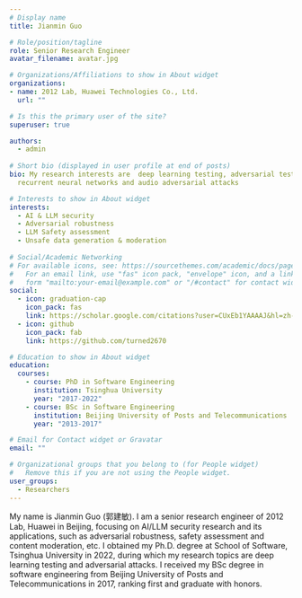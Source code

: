 ```yaml
---
# Display name
title: Jianmin Guo

# Role/position/tagline
role: Senior Research Engineer
avatar_filename: avatar.jpg

# Organizations/Affiliations to show in About widget
organizations: 
- name: 2012 Lab, Huawei Technologies Co., Ltd.
  url: ""

# Is this the primary user of the site?
superuser: true

authors:
  - admin
  
# Short bio (displayed in user profile at end of posts)
bio: My research interests are  deep learning testing, adversarial testing of
  recurrent neural networks and audio adversarial attacks

# Interests to show in About widget
interests:
  - AI & LLM security
  - Adversarial robustness
  - LLM Safety assessment
  - Unsafe data generation & moderation
  
# Social/Academic Networking
# For available icons, see: https://sourcethemes.com/academic/docs/page-builder/#icons
#   For an email link, use "fas" icon pack, "envelope" icon, and a link in the
#   form "mailto:your-email@example.com" or "/#contact" for contact widget.
social:
  - icon: graduation-cap
    icon_pack: fas
    link: https://scholar.google.com/citations?user=CUxEb1YAAAAJ&hl=zh-CN
  - icon: github
    icon_pack: fab
    link: https://github.com/turned2670

# Education to show in About widget
education:
  courses:
    - course: PhD in Software Engineering
      institution: Tsinghua University
      year: "2017-2022"
    - course: BSc in Software Engineering
      institution: Beijing University of Posts and Telecommunications
      year: "2013-2017"

# Email for Contact widget or Gravatar
email: ""

# Organizational groups that you belong to (for People widget)
#   Remove this if you are not using the People widget.
user_groups:
  - Researchers
---
```

My name is Jianmin Guo (郭建敏). I am a senior research engineer of 2012 Lab, Huawei in Beijing, focusing on AI/LLM security research and its applications, such as adversarial robustness, safety assessment and content moderation, etc. I obtained my Ph.D. degree at School of Software, Tsinghua University in 2022, during which my research topics are deep learning testing and adversarial attacks. I received my BSc degree in software engineering from Beijing University of Posts and Telecommunications in 2017, ranking first and graduate with honors.
